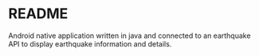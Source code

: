 # README #

Android native application written in java and connected to an earthquake API to display earthquake information and details.
